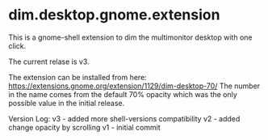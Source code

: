 # dim.desktop.gnome.extension
This is a gnome-shell extension to dim the multimonitor desktop with one click.

The current relase is v3. 

The extension can be installed from here: https://extensions.gnome.org/extension/1129/dim-desktop-70/
The number in the name comes from the default 70% opacity which was the only possible value in the initial release.

Version Log: 
v3 - added more shell-versions compatibility
v2 - added change opacity by scrolling 
v1 - initial commit

